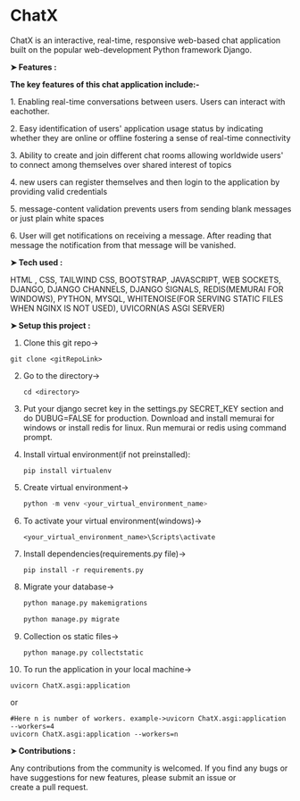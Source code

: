 # ChatX
<p>ChatX is an interactive, real-time, responsive web-based chat application built on the popular web-development Python framework Django. </p>

**➤ Features :**
<p><b>The key features of this chat application include:-</b></p>
<p>1. Enabling real-time conversations between users. Users can interact with eachother.</p>
<p>2. Easy identification of users' application usage status by indicating whether they are online or offline fostering a sense of real-time connectivity</p>
<p>3. Ability to create and join different chat rooms allowing worldwide users' to connect among themselves over shared interest of topics</p> 
<p>4. new users can register themselves and then login to the application by providing valid credentials</p>
<p>5. message-content validation prevents users from sending blank messages or just plain white spaces</p>
<p>6. User will get notifications on receiving a message. After reading that message the notification from that message will be vanished.</p>


**➤ Tech used :**
<p> HTML , CSS, TAILWIND CSS, BOOTSTRAP, JAVASCRIPT, WEB SOCKETS, DJANGO, DJANGO CHANNELS, DJANGO SIGNALS, REDIS(MEMURAI FOR WINDOWS), PYTHON, MYSQL, WHITENOISE(FOR SERVING STATIC FILES WHEN NGINX IS NOT USED), UVICORN(AS ASGI SERVER)</p>

**➤ Setup this project :**
1. Clone this git repo->

  ```git
  git clone <gitRepoLink>
  ```
2. Go to the directory->

   ```git
   cd <directory>
   ```
   
3. Put your django secret key in the settings.py SECRET_KEY section and do DUBUG=FALSE for production. Download and install memurai for windows or install redis for linux. Run memurai or redis using command prompt.

4. Install virtual environment(if not preinstalled):
   ```pip
   pip install virtualenv
   ```
5. Create virtual environment->
   
   ```python
   python -m venv <your_virtual_environment_name>
   ```
6. To activate your virtual environment(windows)->

   ```shell
   <your_virtual_environment_name>\Scripts\activate
   ```
   
7. Install dependencies(requirements.py file)->
   
   ```pip
   pip install -r requirements.py
   ```

8. Migrate your database->

   ```python
   python manage.py makemigrations
   ```

   ```python
   python manage.py migrate
   ```
9. Collection os static files->
    
    ```python
    python manage.py collectstatic
    ```

10. To run the application in your local machine->
   
   ```uvicorn
   uvicorn ChatX.asgi:application
   ```
   or
   
   ```uvicorn
   #Here n is number of workers. example->uvicorn ChatX.asgi:application --workers=4
   uvicorn ChatX.asgi:application --workers=n
   ```

**➤ Contributions :**
<p>Any contributions from the community is welcomed. If you find any bugs or have suggestions for new features, please submit an issue or create a pull request.</p>

